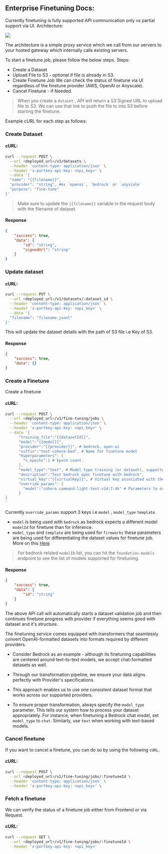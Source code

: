 
## Enterprise Finetuning Docs:
Currently finetuning is fully supported API communication only vs partial support via UI.
Architecture:

![](https://lh7-rt.googleusercontent.com/docsz/AD_4nXffbhrnjyEjpmgafZtZ2qZVM55G6yCRB8FHf5BbbJAa-XTM4km6mfip2OnpZ5Ts-373avnjqMONLhaJOuQpDL-3pAPx7viYRrq1W-KJicd_OIu_0tJ1aDXAnPo_NjL6h7Jd0CuhmTqMcWKOE_FoGoYzsROg?key=GSWy0RPh6CRcV4iKuzA0zQ)

The architecture is a simple proxy service which we call from our servers to your hosted gateway which internally calls existing servers.

To start a finetune job, please follow the below steps.
Steps:
-   Create a Dataset
-   Upload File to S3 - optional if file is already in S3.
-   Create Finetune Job
We can check the status of finetune via UI regardless of the finetune provider (AWS, OpenAI or Anyscale).
-   Cancel Finetune - if Needed.


> When you create a `dataset` , API will return a S3 Signed URL to upload file to S3. We can use that link to push the file to into S3 before starting the finetune.

Example cURL for each step as follows:
### Create Dataset
#### cURL:

```bash
curl --request POST \
  --url <deployed_url>/v1/datasets \
  --header 'content-type: application/json' \
  --header 'x-portkey-api-key: <api_key>' \
  --data '{
  "name": "{{filename}}",
  "provider": "string", #ex `openai`, `bedrock` or `anyscale`
  "purpose": "fine-tune"
}'
```

> Make sure to update the `{{filename}}` variable in the request body with the filename of dataset.

#### Response
```json
{
	"success": true,
	"data": {
		"id": "string",
		"signedUrl": "string"
	}
}
```

### Update dataset

#### cURL:
```bash
curl --request PUT \
  --url <deployed_url>/v1/datasets/:dataset_id \
  --header 'content-type: application/json' \
  --header 'x-portkey-api-key: <api_key>' \
  --data '{
  "filename": "filename.jsonl" 
}'
```

This will update the dataset details with the path of S3 file i.e Key of S3.

#### Response
```json
{
	"success": true,
	"data": {}
}
```

### Create a Finetune
Create a finetune

#### cURL:
```bash
curl --request POST \
  --url <deployed_url>/v1/fine-tuning/jobs \
  --header 'content-type: application/json' \
  --header 'x-portkey-api-key: <api_key>' \
  --data '{
	  "training_file":"{{datasetId}}",
	  "model":"{{model}}",
	  "provider":"{{provider}}", # bedrock, open-ai
	  "suffix":"test-cohere-bed", # Name for finetune model
	  "hyperparameters": {
	    "n_epochs":1 # Epoch count.
	  },
	  "model_type":"text", # Model type training (or dataset), supported are `text` and `chat`.
	  "description":"Test bedrock spec finetune with bedrock",
	  "virtual_key":"{{virtualKey}}", # Virtual key associated with the provider
	  "override_params": {
	    "model":"cohere.command-light-text-v14:7:4k" # Parameters to override when sending to the provider.
	  }
}
'
```

Currently `override_params` support 3 keys i.e `model` , `model_type` `template`. 

- `model` is being used with `bedrock` as bedrock expects a different model `modelId` for finetune than for inference. 
- `model_type` and `template` are being used for `fireworks` these parameters are being used for differentiating the dataset values for finetune job. More on this [Here](https://docs.fireworks.ai/fine-tuning/fine-tuning-models#preparing-your-dataset)


> For bedrock related `modelID` list, you can hit the `foundation-models` endpoint to see the list of models supported for finetuning.

#### Response
```json
{
	"success": true,
	"data": {
		"id": "string"
	}
}
```

The above API call will automatically starts a dataset validation job and then continues finetune progress with provider if everything seems good with dataset and it's structure.

The finetuning service comes equipped with transformers that seamlessly convert OpenAI-formatted datasets into formats required by different providers. 
- Consider Bedrock as an example - although its finetuning capabilities are centered around text-to-text models, we accept chat-formatted datasets as well. 

- Through our transformation pipeline, we ensure your data aligns perfectly with Provider's specifications. 

- This approach enables us to use one consistent dataset format that works across our supported providers.

- To ensure proper transformation, always specify the `model_type` parameter. This tells our system how to process your dataset appropriately. 
For instance, when finetuning a Bedrock chat model, set `model_type` to `chat`. Similarly, use `text` when working with text-based models.


### Cancel finetune
If you want to cancel a finetune, you can do so by using the following `cURL`.

#### cURL:

```bash
curl --request POST \
  --url <deployed_url>/v1/fine-tuning/jobs/:finetuneId \
  --header 'content-type: application/json' \
  --header 'x-portkey-api-key: <api_key>' \
```

### Fetch a finetune
We can verify the status of a finetune job either from Frontend or via Request.

#### cURL:
```bash
curl --request GET \
  --url <deployed_url>/v1/fine-tuning/jobs/:finetuneId \
  --header 'x-portkey-api-key: <api_key>'
```
